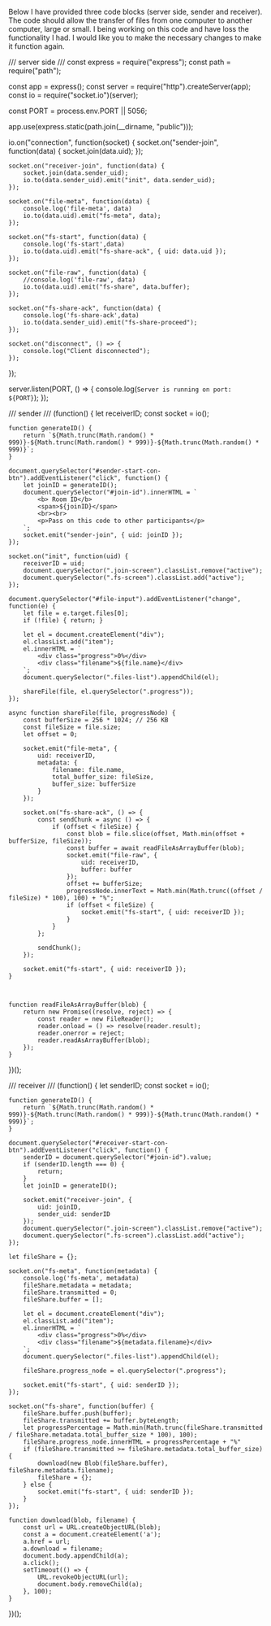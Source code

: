Below I have provided three code blocks (server side, sender and receiver).  The code should allow the transfer of files from one computer to another computer, large or small.  I being working on this code and have loss the functionality I had.  I would like you to make the necessary changes to make it function again.

/// server side ///
const express = require("express");
const path = require("path");

const app = express();
const server = require("http").createServer(app);
const io = require("socket.io")(server);

const PORT = process.env.PORT || 5056;

app.use(express.static(path.join(__dirname, "public")));

io.on("connection", function(socket) {
    socket.on("sender-join", function(data) {
        socket.join(data.uid);
    });

    socket.on("receiver-join", function(data) {
        socket.join(data.sender_uid);
        io.to(data.sender_uid).emit("init", data.sender_uid);
    });

    socket.on("file-meta", function(data) {
        console.log('file-meta', data)
        io.to(data.uid).emit("fs-meta", data);
    });

    socket.on("fs-start", function(data) {
        console.log('fs-start',data)
        io.to(data.uid).emit("fs-share-ack", { uid: data.uid });
    });

    socket.on("file-raw", function(data) {
        //console.log('file-raw', data)
        io.to(data.uid).emit("fs-share", data.buffer);
    });

    socket.on("fs-share-ack", function(data) {
        console.log('fs-share-ack',data)
        io.to(data.sender_uid).emit("fs-share-proceed");
    });

    socket.on("disconnect", () => {
        console.log("Client disconnected");
    });
});

server.listen(PORT, () => {
    console.log(`Server is running on port: ${PORT}`);
});

/// sender ///
(function() {
    let receiverID;
    const socket = io();

    function generateID() {
        return `${Math.trunc(Math.random() * 999)}-${Math.trunc(Math.random() * 999)}-${Math.trunc(Math.random() * 999)}`;
    }

    document.querySelector("#sender-start-con-btn").addEventListener("click", function() {
        let joinID = generateID();
        document.querySelector("#join-id").innerHTML = `
            <b> Room ID</b>
            <span>${joinID}</span>
            <br><br>
            <p>Pass on this code to other participants</p>
        `;
        socket.emit("sender-join", { uid: joinID });
    });

    socket.on("init", function(uid) {
        receiverID = uid;
        document.querySelector(".join-screen").classList.remove("active");
        document.querySelector(".fs-screen").classList.add("active");
    });

    document.querySelector("#file-input").addEventListener("change", function(e) {
        let file = e.target.files[0];
        if (!file) { return; }

        let el = document.createElement("div");
        el.classList.add("item");
        el.innerHTML = `
            <div class="progress">0%</div>
            <div class="filename">${file.name}</div>
        `;
        document.querySelector(".files-list").appendChild(el);

        shareFile(file, el.querySelector(".progress"));
    });

    async function shareFile(file, progressNode) {
        const bufferSize = 256 * 1024; // 256 KB
        const fileSize = file.size;
        let offset = 0;

        socket.emit("file-meta", {
            uid: receiverID,
            metadata: {
                filename: file.name,
                total_buffer_size: fileSize,
                buffer_size: bufferSize
            }
        });

        socket.on("fs-share-ack", () => {
            const sendChunk = async () => {
                if (offset < fileSize) {
                    const blob = file.slice(offset, Math.min(offset + bufferSize, fileSize));
                    const buffer = await readFileAsArrayBuffer(blob);
                    socket.emit("file-raw", {
                        uid: receiverID,
                        buffer: buffer
                    });
                    offset += bufferSize;
                    progressNode.innerText = Math.min(Math.trunc((offset / fileSize) * 100), 100) + "%";
                    if (offset < fileSize) {
                        socket.emit("fs-start", { uid: receiverID });
                    }
                }
            };

            sendChunk();
        });

        socket.emit("fs-start", { uid: receiverID });
    }

 

    function readFileAsArrayBuffer(blob) {
        return new Promise((resolve, reject) => {
            const reader = new FileReader();
            reader.onload = () => resolve(reader.result);
            reader.onerror = reject;
            reader.readAsArrayBuffer(blob);
        });
    }
})();

/// receiver ///
(function() {
    let senderID;
    const socket = io();

    function generateID() {
        return `${Math.trunc(Math.random() * 999)}-${Math.trunc(Math.random() * 999)}-${Math.trunc(Math.random() * 999)}`;
    }

    document.querySelector("#receiver-start-con-btn").addEventListener("click", function() {
        senderID = document.querySelector("#join-id").value;
        if (senderID.length === 0) {
            return;
        }
        let joinID = generateID();

        socket.emit("receiver-join", {
            uid: joinID,
            sender_uid: senderID
        });
        document.querySelector(".join-screen").classList.remove("active");
        document.querySelector(".fs-screen").classList.add("active");
    });

    let fileShare = {};
    
    socket.on("fs-meta", function(metadata) {
        console.log('fs-meta', metadata)
        fileShare.metadata = metadata;
        fileShare.transmitted = 0;
        fileShare.buffer = [];

        let el = document.createElement("div");
        el.classList.add("item");
        el.innerHTML = `
            <div class="progress">0%</div>
            <div class="filename">${metadata.filename}</div>
        `;
        document.querySelector(".files-list").appendChild(el);

        fileShare.progress_node = el.querySelector(".progress");

        socket.emit("fs-start", { uid: senderID });
    });

    socket.on("fs-share", function(buffer) {
        fileShare.buffer.push(buffer);
        fileShare.transmitted += buffer.byteLength;
        let progressPercentage = Math.min(Math.trunc(fileShare.transmitted / fileShare.metadata.total_buffer_size * 100), 100);
        fileShare.progress_node.innerHTML = progressPercentage + "%"
        if (fileShare.transmitted >= fileShare.metadata.total_buffer_size) {
            download(new Blob(fileShare.buffer), fileShare.metadata.filename);
            fileShare = {};
        } else {
            socket.emit("fs-start", { uid: senderID });
        }
    });

    function download(blob, filename) {
        const url = URL.createObjectURL(blob);
        const a = document.createElement('a');
        a.href = url;
        a.download = filename;
        document.body.appendChild(a);
        a.click();
        setTimeout(() => {
            URL.revokeObjectURL(url);
            document.body.removeChild(a);
        }, 100);
    }
})();

